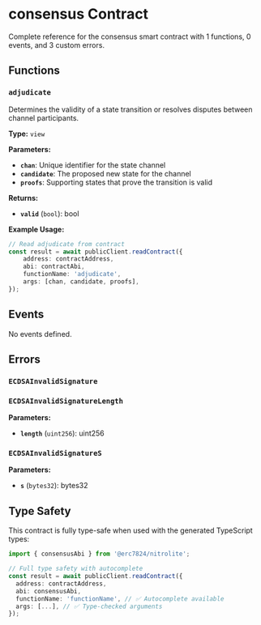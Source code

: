# consensus Contract

Complete reference for the consensus smart contract with 1 functions, 0 events, and 3 custom errors.

## Functions

### `adjudicate`

Determines the validity of a state transition or resolves disputes between channel participants.

**Type:** `view`

**Parameters:**

- **`chan`**: Unique identifier for the state channel
- **`candidate`**: The proposed new state for the channel
- **`proofs`**: Supporting states that prove the transition is valid

**Returns:**

- **`valid`** (`bool`): bool

**Example Usage:**

```typescript
// Read adjudicate from contract
const result = await publicClient.readContract({
    address: contractAddress,
    abi: contractAbi,
    functionName: 'adjudicate',
    args: [chan, candidate, proofs],
});
```

## Events

No events defined.

## Errors

### `ECDSAInvalidSignature`

### `ECDSAInvalidSignatureLength`

**Parameters:**

- **`length`** (`uint256`): uint256

### `ECDSAInvalidSignatureS`

**Parameters:**

- **`s`** (`bytes32`): bytes32

## Type Safety

This contract is fully type-safe when used with the generated TypeScript types:

```typescript
import { consensusAbi } from '@erc7824/nitrolite';

// Full type safety with autocomplete
const result = await publicClient.readContract({
  address: contractAddress,
  abi: consensusAbi,
  functionName: 'functionName', // ✅ Autocomplete available
  args: [...], // ✅ Type-checked arguments
});
```
